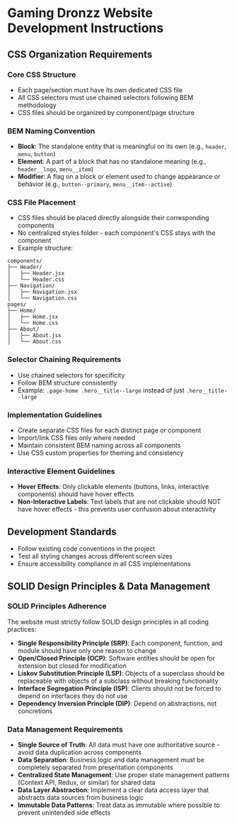 # Gaming Dronzz Website Development Instructions

## CSS Organization Requirements

### Core CSS Structure
- Each page/section must have its own dedicated CSS file
- All CSS selectors must use chained selectors following BEM methodology
- CSS files should be organized by component/page structure

### BEM Naming Convention
- **Block**: The standalone entity that is meaningful on its own (e.g., `header`, `menu`, `button`)
- **Element**: A part of a block that has no standalone meaning (e.g., `header__logo`, `menu__item`)
- **Modifier**: A flag on a block or element used to change appearance or behavior (e.g., `button--primary`, `menu__item--active`)

### CSS File Placement
- CSS files should be placed directly alongside their corresponding components
- No centralized styles folder - each component's CSS stays with the component
- Example structure:
```
components/
├── Header/
│   ├── Header.jsx
│   └── Header.css
├── Navigation/
│   ├── Navigation.jsx
│   └── Navigation.css
pages/
├── Home/
│   ├── Home.jsx
│   └── Home.css
├── About/
│   ├── About.jsx
│   └── About.css
```

### Selector Chaining Requirements
- Use chained selectors for specificity
- Follow BEM structure consistently
- Example: `.page-home .hero__title--large` instead of just `.hero__title--large`

### Implementation Guidelines
- Create separate CSS files for each distinct page or component
- Import/link CSS files only where needed
- Maintain consistent BEM naming across all components
- Use CSS custom properties for theming and consistency

### Interactive Element Guidelines
- **Hover Effects**: Only clickable elements (buttons, links, interactive components) should have hover effects
- **Non-Interactive Labels**: Text labels that are not clickable should NOT have hover effects - this prevents user confusion about interactivity

## Development Standards
- Follow existing code conventions in the project
- Test all styling changes across different screen sizes
- Ensure accessibility compliance in all CSS implementations

## SOLID Design Principles & Data Management

### SOLID Principles Adherence
The website must strictly follow SOLID design principles in all coding practices:

- **Single Responsibility Principle (SRP)**: Each component, function, and module should have only one reason to change
- **Open/Closed Principle (OCP)**: Software entities should be open for extension but closed for modification
- **Liskov Substitution Principle (LSP)**: Objects of a superclass should be replaceable with objects of a subclass without breaking functionality
- **Interface Segregation Principle (ISP)**: Clients should not be forced to depend on interfaces they do not use
- **Dependency Inversion Principle (DIP)**: Depend on abstractions, not concretions

### Data Management Requirements
- **Single Source of Truth**: All data must have one authoritative source - avoid data duplication across components
- **Data Separation**: Business logic and data management must be completely separated from presentation components
- **Centralized State Management**: Use proper state management patterns (Context API, Redux, or similar) for shared data
- **Data Layer Abstraction**: Implement a clear data access layer that abstracts data sources from business logic
- **Immutable Data Patterns**: Treat data as immutable where possible to prevent unintended side effects